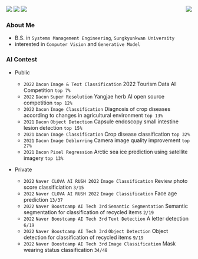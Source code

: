 <p align="left">
<img align="right" src="https://hits.seeyoufarm.com/api/count/incr/badge.svg?url=https%3A%2F%2Fgithub.com%2FDongwoo-Im&count_bg=%2379C83D&title_bg=%23555555&icon=&icon_color=%23E7E7E7&title=hits&edge_flat=false"/>
<img src="https://img.shields.io/badge/Python-3776AB?style=flat-plastic&logo=Python&logoColor=white"/>
<img src="https://img.shields.io/badge/Pytorch-EE4C2C?style=flat-plastic&logo=Pytorch&logoColor=white"/>
<img src="https://img.shields.io/badge/Wandb-FFBE00?style=flat-plastic&logo=Weightsandbiases&logoColor=white"/>
</p>

### About Me
- B.S. in `Systems Management Engineering`, `Sungkyunkwan University` <br>
- interested in `Computer Vision` and `Generative Model` <br>

### AI Contest

- Public

    - `2022` `Dacon` `Image & Text Classification` 2022 Tourism Data AI Competition `top 7%` <br>
    - `2022` `Dacon` `Super Resolution` Yangjae herb AI open source competition `top 12%` <br>
    - `2022` `Dacon` `Image Classification` Diagnosis of crop diseases according to changes in agricultural environment `top 13%` <br>
    - `2021` `Dacon` `Object Detection` Capsule endoscopy small intestine lesion detection `top 15%` <br>
    - `2021` `Dacon` `Image Classification` Crop disease classification `top 32%` <br>
    - `2021` `Dacon` `Image Deblurring` Camera image quality improvement `top 27%` <br>
    - `2021` `Dacon` `Pixel Regression` Arctic sea ice prediction using satellite imagery `top 13%` <br>

- Private

    - `2022` `Naver CLOVA AI RUSH 2022` `Image Classification` Review photo score classificiation `3/15` <br>
    - `2022` `Naver CLOVA AI RUSH 2022` `Image Classification` Face age prediction `13/37` <br>
    - `2022` `Naver Boostcamp AI Tech 3rd` `Semantic Segmentation` Semantic segmentation for classification of recycled items `2/19` <br>
    - `2022` `Naver Boostcamp AI Tech 3rd` `Text Detection` A letter detection `6/19` <br>
    - `2022` `Naver Boostcamp AI Tech 3rd` `Object Detection` Object detection for classification of recycled items `9/19` <br>
    - `2022` `Naver Boostcamp AI Tech 3rd` `Image Classification` Mask wearing status classification `34/48` <br>
